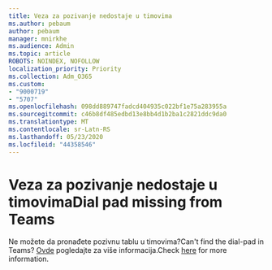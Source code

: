 ```yaml
---
title: Veza za pozivanje nedostaje u timovima
ms.author: pebaum
author: pebaum
manager: mnirkhe
ms.audience: Admin
ms.topic: article
ROBOTS: NOINDEX, NOFOLLOW
localization_priority: Priority
ms.collection: Adm_O365
ms.custom:
- "9000719"
- "5707"
ms.openlocfilehash: 098dd889747fadcd404935c022bf1e75a283955a
ms.sourcegitcommit: c46b8df485edbd13e8bb4d1b2ba1c2821ddc9da0
ms.translationtype: MT
ms.contentlocale: sr-Latn-RS
ms.lasthandoff: 05/23/2020
ms.locfileid: "44358546"
---
```

# <a name="dial-pad-missing-from-teams"></a><span data-ttu-id="17dd3-102">Veza za pozivanje nedostaje u timovima</span><span class="sxs-lookup"><span data-stu-id="17dd3-102">Dial pad missing from Teams</span></span>

<span data-ttu-id="17dd3-103">Ne možete da pronađete pozivnu tablu u timovima?</span><span class="sxs-lookup"><span data-stu-id="17dd3-103">Can't find the dial-pad in Teams?</span></span> <span data-ttu-id="17dd3-104">[Ovde](https://docs.microsoft.com/alchemyinsights/teams-voice-dial-pad-missing) pogledajte za više informacija.</span><span class="sxs-lookup"><span data-stu-id="17dd3-104">Check [here](https://docs.microsoft.com/alchemyinsights/teams-voice-dial-pad-missing) for more information.</span></span>
